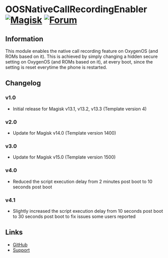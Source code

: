 # OOSNativeCallRecordingEnabler [![Magisk](https://img.shields.io/badge/Magisk-14%2B-00B39B.svg?style=flat-square)](https://forum.xda-developers.com/apps/magisk/official-magisk-v7-universal-systemless-t3473445) [![Forum](https://img.shields.io/badge/XDA-Forums-f59714.svg?style=flat-square)](https://forum.xda-developers.com/oneplus-5/themes/app-enable-call-recording-boot-t3634292)

## Information
This module enables the native call recording feature on OxygenOS (and ROMs based on it). This is achieved by simply changing a hidden secure setting on OxygenOS (and ROMs based on it), at every boot, since the setting is reset everytime the phone is restarted.

## Changelog
### v1.0
- Initial release for Magisk v13.1, v13.2, v13.3 (Template version 4)

### v2.0
- Update for Magisk v14.0 (Template version 1400)

### v3.0
- Update for Magisk v15.0 (Template version 1500)

### v4.0
- Reduced the script execution delay from 2 minutes post boot to 10 seconds post boot

### v4.1
- Slightly increased the script execution delay from 10 seconds post boot to 30 seconds post boot to fix issues some users reported

## Links
* [GitHub](https://github.com/Magisk-Modules-Repo/OOSNativeCallRecordingEnabler)
* [Support](https://forum.xda-developers.com/oneplus-5/themes/app-enable-call-recording-boot-t3634292)
